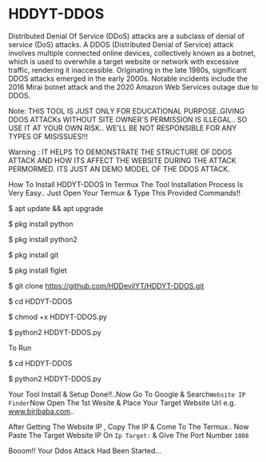 # HDDYT-DDOS

Distributed Denial Of Service (DDoS) attacks are a subclass of denial of service (DoS) attacks. A DDOS (Distributed Denial of Service) attack involves multiple connected online devices, collectively known as a botnet, which is used to overwhile a target website or network with excessive traffic, rendering it inaccessible. Originating in the late 1980s, significant DDOS attacks emerged in the early 2000s. Notable incidents include the 2016 Mirai botnet attack and the 2020 Amazon Web Services outage due to DDOS.


Note: THIS TOOL IS JUST ONLY FOR EDUCATIONAL PURPOSE..GIVING DDOS ATTACKs WITHOUT SITE OWNER'S PERMISSION IS ILLEGAL.. SO USE IT AT YOUR OWN RISK.. WE'LL BE NOT RESPONSIBLE FOR ANY TYPES OF MISISSUES!!!

Warning : IT HELPS TO DEMONSTRATE THE STRUCTURE OF DDOS ATTACK AND HOW ITS AFFECT THE WEBSITE DURING THE ATTACK PERMORMED. ITS JUST AN DEMO MODEL OF THE DDOS ATTACK. 


How To Install HDDYT-DDOS In Termux
The Tool Installation Process Is Very Easy.. Just Open Your Termux & Type This Provided Commands!!

$ apt update && apt upgrade

$ pkg install python

$ pkg install python2

$ pkg install git

$ pkg install figlet

$ git clone https://github.com/HDDevilYT/HDDYT-DDOS.git

$ cd HDDYT-DDOS

$ chmod +x HDDYT-DDOS.py

$ python2 HDDYT-DDOS.py


To Run

$ cd HDDYT-DDOS

$ python2 HDDYT-DDOS.py


Your Tool Install & Setup Done!!..Now Go To Google & Search`Website IP Finder`Now Open The 1st Wesite & Place Your Target Website Url e.g. www.biribaba.com..


After Getting The Website IP , Copy The IP & Come To The Termux.. Now Paste The Target Website IP On `Ip Target:` & Give The Port Number `1808`

Booom!! Your Ddos Attack Had Been Started...
